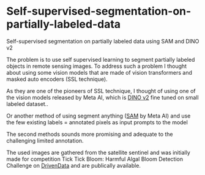 # Self-supervised-segmentation-on-partially-labeled-data
Self-supervised segmentation on partially labeled data using SAM and DINO v2

The problem is to use self supervised learning to segment  partially labeled objects in remote sensing images. To address such a problem I thought about using some vision models that are made of  vision transformers and masked auto encoders (SSL technique).

As they are one of the pioneers of SSL technique, I thought of using one of the vision models released by Meta AI, which is [DINO v2](https://github.com/facebookresearch/dinov2/tree/main) fine tuned on small labeled dataset..

 Or another method of using segment anything ([SAM](https://github.com/facebookresearch/segment-anything/tree/main) by Meta AI) and use the few existing labels = annotated pixels as input prompts to the model 

The second methods sounds more promising and adequate to the challenging limited annotation.

The used images are gathered from the satellite sentinel and was initially made for competition Tick Tick Bloom: Harmful Algal Bloom Detection Challenge on [DrivenData](https://www.drivendata.org/competitions/143/tick-tick-bloom/) and are publically available.
